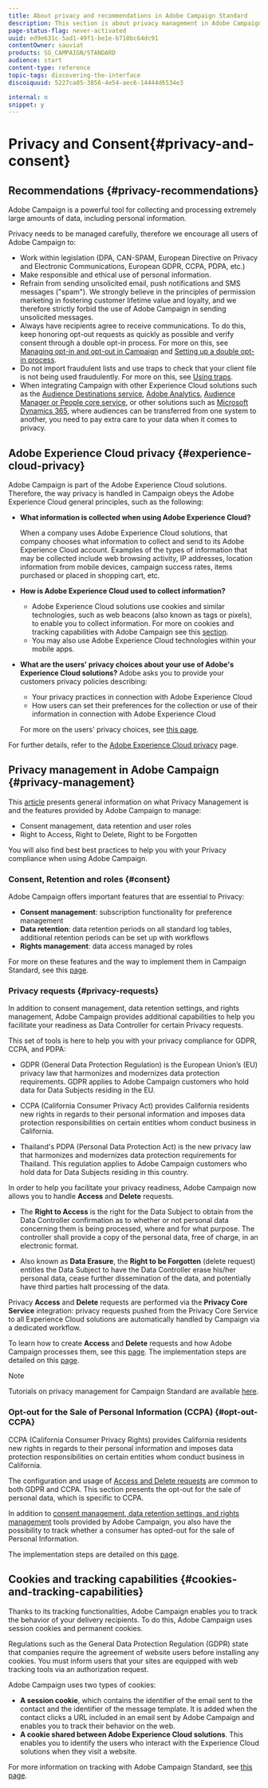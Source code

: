 ```yaml
---
title: About privacy and recommendations in Adobe Campaign Standard
description: This section is about privacy management in Adobe Campaign Standard.
page-status-flag: never-activated
uuid: ed9e631c-5ad1-49f1-be1e-b710bc64dc91
contentOwner: sauviat
products: SG_CAMPAIGN/STANDARD
audience: start
content-type: reference
topic-tags: discovering-the-interface
discoiquuid: 5227ca05-3856-4e54-aec6-14444d6534e3

internal: n
snippet: y
---
```


# Privacy and Consent{#privacy-and-consent}

## Recommendations {#privacy-recommendations}

Adobe Campaign is a powerful tool for collecting and processing extremely large amounts of data, including personal information.

Privacy needs to be managed carefully, therefore we encourage all users of Adobe Campaign to:
* Work within legislation (DPA, CAN-SPAM, European Directive on Privacy and Electronic Communications, European GDPR, CCPA, PDPA, etc.)
* Make responsible and ethical use of personal information.
* Refrain from sending unsolicited email, push notifications and SMS messages ("spam"). We strongly believe in the principles of permission marketing in fostering customer lifetime value and loyalty, and we therefore strictly forbid the use of Adobe Campaign in sending unsolicited messages.
* Always have recipients agree to receive communications. To do this, keep honoring opt-out requests as quickly as possible and verify consent through a double opt-in process. For more on this, see [Managing opt-in and opt-out in Campaign](../../audiences/using/managing-opt-in-and-opt-out-in-campaign.md) and [Setting up a double opt-in process](../../channels/using/setting-up-a-double-opt-in-process.md).
* Do not import fraudulent lists and use traps to check that your client file is not being used fraudulently. For more on this, see [Using traps](../../sending/using/using-traps.md).
* When integrating Campaign with other Experience Cloud solutions such as the [Audience Destinations service](../../audiences/using/aep-about-audience-destinations-service.md), [Adobe Analytics](../../integrating/using/about-campaign-analytics-integration.md), [Audience Manager or People core service](../../integrating/using/sharing-audiences-with-audience-manager-or-people-core-service.md), or other solutions such as [Microsoft Dynamics 365](../../integrating/using/configure-microsoft-dynamics-365-for-campaign-integration.md), where audiences can be transferred from one system to another, you need to pay extra care to your data when it comes to privacy.

## Adobe Experience Cloud privacy {#experience-cloud-privacy}

Adobe Campaign is part of the Adobe Experience Cloud solutions. Therefore, the way privacy is handled in Campaign obeys the Adobe Experience Cloud general principles, such as the following:

* **What information is collected when using Adobe Experience Cloud?**

    When a company uses Adobe Experience Cloud solutions, that company chooses what information to collect and send to its Adobe Experience Cloud account. Examples of the types of information that may be collected include web browsing activity, IP addresses, location information from mobile devices, campaign success rates, items purchased or placed in shopping cart, etc.

* **How is Adobe Experience Cloud used to collect information?**

    * Adobe Experience Cloud solutions use cookies and similar technologies, such as web beacons (also known as tags or pixels), to enable you to collect information. For more on cookies and tracking capabilities with Adobe Campaign see this [section](#cookies-and-tracking-capabilities).
    * You may also use Adobe Experience Cloud technologies within your mobile apps.

* **What are the users' privacy choices about your use of Adobe's Experience Cloud solutions?**
Adobe asks you to provide your customers privacy policies describing:

    * Your privacy practices in connection with Adobe Experience Cloud
    * How users can set their preferences for the collection or use of their information in connection with Adobe Experience Cloud

    For more on the users' privacy choices, see [this page](https://www.adobe.com/privacy/opt-out.html).

For further details, refer to the [Adobe Experience Cloud privacy](https://www.adobe.com/privacy/marketing-cloud.html) page.

## Privacy management in Adobe Campaign {#privacy-management}

This [article](https://helpx.adobe.com/campaign/kb/campaign-privacy-overview.html) presents general information on what Privacy Management is and the features provided by Adobe Campaign to manage:
* Consent management, data retention and user roles
* Right to Access, Right to Delete, Right to be Forgotten

You will also find best best practices to help you with your Privacy compliance when using Adobe Campaign.

### Consent, Retention and roles {#consent}

Adobe Campaign offers important features that are essential to Privacy:

* **Consent management**: subscription functionality for preference management
* **Data retention**: data retention periods on all standard log tables, additional retention periods can be set up with workflows
* **Rights management**: data access managed by roles

For more on these features and the way to implement them in Campaign Standard, see this [page](https://helpx.adobe.com/campaign/kb/campaign-privacy-overview.html#consent).

### Privacy requests {#privacy-requests}

In addition to consent management, data retention settings, and rights management, Adobe Campaign provides additional capabilities to help you facilitate your readiness as Data Controller for certain Privacy requests.

This set of tools is here to help you with your privacy compliance for GDPR, CCPA, and PDPA:

* GDPR (General Data Protection Regulation) is the European Union’s (EU) privacy law that harmonizes and modernizes data protection requirements. GDPR applies to Adobe Campaign customers who hold data for Data Subjects residing in the EU.

* CCPA (California Consumer Privacy Act) provides California residents new rights in regards to their personal information and imposes data protection responsibilities on certain entities whom conduct business in California.

* Thailand's PDPA (Personal Data Protection Act) is the new privacy law that harmonizes and modernizes data protection requirements for Thailand. This regulation applies to Adobe Campaign customers who hold data for Data Subjects residing in this country.

In order to help you facilitate your privacy readiness, Adobe Campaign now allows you to handle **Access** and **Delete** requests.

* The **Right to Access** is the right for the Data Subject to obtain from the Data Controller confirmation as to whether or not personal data concerning them is being processed, where and for what purpose. The controller shall provide a copy of the personal data, free of charge, in an electronic format.

* Also known as **Data Erasure**, the **Right to be Forgotten** (delete request) entitles the Data Subject to have the Data Controller erase his/her personal data, cease further dissemination of the data, and potentially have third parties halt processing of the data.

Privacy **Access** and **Delete** requests are performed via the **Privacy Core Service** integration: privacy requests pushed from the Privacy Core Service to all Experience Cloud solutions are automatically handled by Campaign via a dedicated workflow.

To learn how to create **Access** and **Delete** requests and how Adobe Campaign processes them, see this [page](https://helpx.adobe.com/campaign/kb/acs-privacy.html#righttoaccess). The implementation steps are detailed on this [page](https://helpx.adobe.com/campaign/kb/acs-privacy.html#ManagingPrivacyRequests).

>[!NOTE]
>
>Tutorials on privacy management for Campaign Standard are available [here](https://docs.adobe.com/content/help/en/campaign-standard-learn/tutorials/privacy/privacy-overview.html).

### Opt-out for the Sale of Personal Information (CCPA) {#opt-out-CCPA}

CCPA (California Consumer Privacy Rights) provides California residents new rights in regards to their personal information and imposes data protection responsibilities on certain entities whom conduct business in California.

The configuration and usage of [Access and Delete requests](#privacy-requests) are common to both GDPR and CCPA. This section presents the opt-out for the sale of personal data, which is specific to CCPA.

In addition to [consent management, data retention settings, and rights management](#consent) tools provided by Adobe Campaign, you also have the possibility to track whether a consumer has opted-out for the sale of Personal Information.

The implementation steps are detailed on this [page](https://helpx.adobe.com/campaign/kb/acs-privacy.html#ccpa).

## Cookies and tracking capabilities {#cookies-and-tracking-capabilities}

Thanks to its tracking functionalities, Adobe Campaign enables you to track the behavior of your delivery recipients. To do this, Adobe Campaign uses session cookies and permanent cookies.

Regulations such as the General Data Protection Regulation (GDPR) state that companies require the agreement of website users before installing any cookies. You must inform users that your sites are equipped with web tracking tools via an authorization request.

Adobe Campaign uses two types of cookies:

* **A session cookie**, which contains the identifier of the email sent to the contact and the identifier of the message template. It is added when the contact clicks a URL included in an email sent by Adobe Campaign and enables you to track their behavior on the web.
* **A cookie shared between Adobe Experience Cloud solutions**. This enables you to identify the users who interact with the Experience Cloud solutions when they visit a website.

For more information on tracking with Adobe Campaign Standard, see [this page](../../sending/using/tracking-messages.md).
